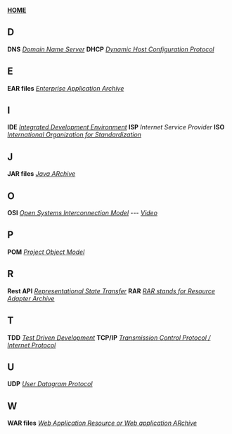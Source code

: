 [**HOME**](index.md)

## D
**DNS** 
<a href="https://computer.howstuffworks.com/dns.htm" target="_blank">_Domain Name Server_</a>
**DHCP**
 <a href="https://kb.iu.edu/d/adov" target="_blank">_Dynamic Host Configuration Protocol_</a>
 
## E
**EAR files**
<a href="https://en.wikipedia.org/wiki/EAR_(file_format)" target="_blank">_Enterprise Application Archive_</a>

## I

**IDE**
<a href="https://searchsoftwarequality.techtarget.com/definition/integrated-development-environment" target="_blank">_Integrated Development Environment_</a>
**ISP** _Internet Service Provider_
**ISO**
<a href="https://en.wikipedia.org/wiki/International_Organization_for_Standardization" target="_blank">_International Organization for Standardization_</a>

## J
**JAR files**
<a href="https://en.wikipedia.org/wiki/JAR_(file_format)" target="_blank">_Java ARchive_</a>

## O

**OSI**
<a href="https://www.networkworld.com/article/3239677/lan-wan/the-osi-model-explained-how-to-understand-and-remember-the-7-layer-network-model.html" target="_blank">_Open Systems Interconnection Model_</a> ---
<a href="https://www.youtube.com/watch?v=LANW3m7UgWs" target="_blank">_Video_</a>

## P
**POM**
<a href="https://maven.apache.org/guides/introduction/introduction-to-the-pom.html" target="_blank">_Project Object Model_</a>

## R
**Rest API**
<a href="https://searchmicroservices.techtarget.com/definition/RESTful-API" target="_blank">_Representational State Transfer_</a>
**RAR**
<a href="https://docs.oracle.com/javaee/5/tutorial/doc/bncjy.html" target="_blank">_RAR stands for Resource Adapter Archive_</a>

## T
**TDD**
<a href="https://www.tutorialspoint.com/software_testing_dictionary/test_driven_development.htm" target="_blank">_Test Driven Development_</a>
**TCP/IP**
<a href="https://www.lifewire.com/user-datagram-protocol-817976" target="_blank">_Transmission Control Protocol / Internet Protocol_</a>

## U
**UDP**
<a href="https://www.lifewire.com/user-datagram-protocol-817976" target="_blank">_User Datagram Protocol_</a>

## W
**WAR files**
<a href="https://en.wikipedia.org/wiki/WAR_(file_format)" target="_blank">_Web Application Resource or Web application ARchive_</a>

















  

